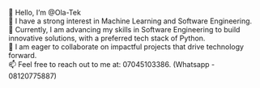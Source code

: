 👋 Hello, I’m @Ola-Tek  
👀 I have a strong interest in Machine Learning and Software Engineering.  
🌱 Currently, I am advancing my skills in Software Engineering to build innovative solutions, with a preferred tech stack of Python.  
💞️ I am eager to collaborate on impactful projects that drive technology forward.  
📫 Feel free to reach out to me at: 07045103386. (Whatsapp - 08120775887)

<!---
Ola-Tek/Ola-Tek is a ✨ special ✨ repository because its `README.md` (this file) appears on your GitHub profile.
You can click the Preview link to take a look at your changes.
--->
